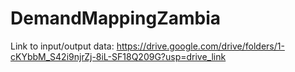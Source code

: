 # DemandMappingZambia

Link to input/output data: https://drive.google.com/drive/folders/1-cKYbbM_S42i9njrZj-8iL-SF18Q209G?usp=drive_link
